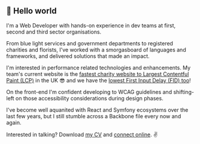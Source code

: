 ## 👋 Hello world

I'm a Web Developer with hands-on experience in dev teams at first, second and third sector organisations.

From blue light services and government departments to registered charities and florists, I've worked with a smorgasboard of languages and frameworks, and delivered solutions that made an impact.

I'm interested in performance related technologies and enhancements. My team's current website is the [fastest charity website to Largest Contentful Paint (LCP)](/salience-charities-report-2022.pdf#page=15) in the UK 😎 and we have the [lowest First Input Delay (FID) too](/salience-charities-report-2022.pdf#page=14)!

On the front-end I'm confident developing to WCAG guidelines and shifting-left on those accessibility considerations during design phases.

I've become well aquanited with React and Symfony ecosystems over the last few years, but I still stumble across a Backbone file every now and again.

Interested in talking? Download [my CV](/cv.pdf) and [connect online](#connect). ✌️